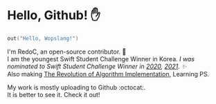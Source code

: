 # Hello, Github! :hand:

```go
out("Hello, Wopslang!")
```

I'm RedoC, an open-source contributor. :hammer:  
I am the youngest Swift Student Challenge Winner in Korea. *I was nominated to Swift Student Challenge Winner in [2020](https://github.com/RedoC-github/Make-Code-Action), [2021](https://github.com/RedoC-github/Swift-For-Everyone). ✨*  
Also making [The Revolution of Algorithm Implementation](https://github.com/Wopslang/Wops), Learning PS.

My work is mostly uploading to Github :octocat:.   
It is better to see it. Check it out!
